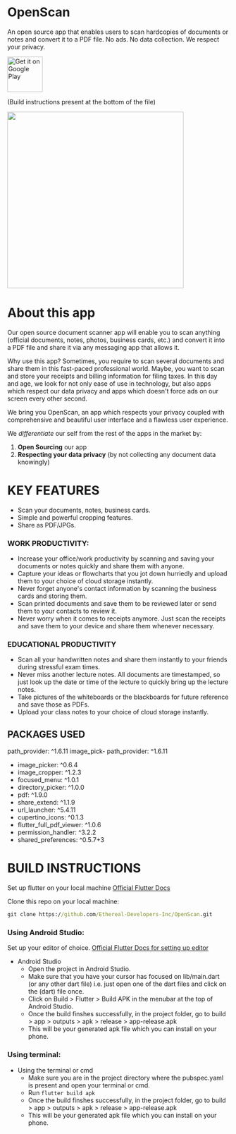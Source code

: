 # OpenScan

An open source app that enables users to scan hardcopies of documents or notes and convert it to a PDF file. No ads. No data collection. We respect your privacy.

[<img src="https://github.com/Ethereal-Developers-Inc/OpenScan/blob/master/gplay%20badge.png" alt="Get it on Google Play" height="80">](https://play.google.com/store/apps/details?id=com.ethereal.openscan)

(Build instructions present at the bottom of the file)

<img src="https://github.com/Ethereal-Developers-Inc/OpenScan/blob/master/assets/scan_g.jpeg" height=400>

# About this app

Our open source document scanner app will enable you to scan anything (official documents, notes, photos, business cards, etc.) and convert it into a PDF file and share it via any messaging app that allows it.

Why use this app?
Sometimes, you require to scan several documents and share them in this fast-paced professional world. Maybe, you want to scan and store your receipts and billing information for filing taxes. In this day and age, we look for not only ease of use in technology, but also apps which respect our data privacy and apps which doesn't force ads on our screen every other second. 

We bring you OpenScan, an app which respects your privacy coupled with comprehensive and beautiful user interface and a flawless user experience.

We *differentiate* our self from the rest of the apps in the market by:
1. **Open Sourcing** our app
2. **Respecting your data privacy** (by not collecting any document data knowingly)

# KEY FEATURES
* Scan your documents, notes, business cards.
* Simple and powerful cropping features.
* Share as PDF/JPGs.

### WORK PRODUCTIVITY:
* Increase your office/work productivity by scanning and saving your documents or notes quickly and share them with anyone.
* Capture your ideas or flowcharts that you jot down hurriedly and upload them to your choice of cloud storage instantly.
* Never forget anyone's contact information by scanning the business cards and storing them.
* Scan printed documents and save them to be reviewed later or send them to your contacts to review it.
* Never worry when it comes to receipts anymore. Just scan the receipts and save them to your device and share them whenever necessary.

### EDUCATIONAL PRODUCTIVITY
* Scan all your handwritten notes and share them instantly to your friends during stressful exam times.
* Never miss another lecture notes. All documents are timestamped, so just look up the date or time of the lecture to quickly bring up the lecture notes.
* Take pictures of the whiteboards or the blackboards for future reference and save those as PDFs.
* Upload your class notes to your choice of cloud storage instantly.

## PACKAGES USED
path_provider: ^1.6.11
image_pick- path_provider: ^1.6.11
- image_picker: ^0.6.4
- image_cropper: ^1.2.3
- focused_menu: ^1.0.1
- directory_picker: ^1.0.0
- pdf: ^1.9.0
- share_extend: ^1.1.9
- url_launcher: ^5.4.11
- cupertino_icons: ^0.1.3
- flutter_full_pdf_viewer: ^1.0.6
- permission_handler: ^3.2.2
- shared_preferences: ^0.5.7+3

# BUILD INSTRUCTIONS

Set up flutter on your local machine [Official Flutter Docs](https://flutter.dev/docs/get-started/install)

Clone this repo on your local machine:
```cmd
git clone https://github.com/Ethereal-Developers-Inc/OpenScan.git
```

### Using Android Studio:

Set up your editor of choice. [Official Flutter Docs for setting up editor](https://flutter.dev/docs/get-started/editor?tab=androidstudio)

- Android Studio
    - Open the project in Android Studio. 
    - Make sure that you have your cursor has focused on lib/main.dart (or any other dart file) i.e. just open one of the dart files and click on the (dart) file once.
    - Click on Build > Flutter > Build APK in the menubar at the top of Android Studio.
    - Once the build finshes successfully, in the project folder, go to build > app > outputs > apk > release > app-release.apk
    - This will be your generated apk file which you can install on your phone.

### Using terminal:

- Using the terminal or cmd
    - Make sure you are in the project directory where the pubspec.yaml is present and open your terminal or cmd.
    - Run ```flutter build apk```
    - Once the build finshes successfully, in the project folder, go to build > app > outputs > apk > release > app-release.apk
    - This will be your generated apk file which you can install on your phone.
